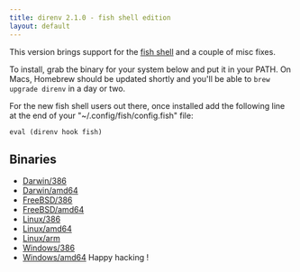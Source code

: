 ```yaml
---
title: direnv 2.1.0 - fish shell edition
layout: default
---
```


This version brings support for the [fish shell](http://fishshell.com/) and a
couple of misc fixes.

To install, grab the binary for your system below and put it in your PATH.
On Macs, Homebrew should be updated shortly and you'll be able to `brew
upgrade direnv` in a day or two.

For the new fish shell users out there, once installed add the following line
at the end of your "~/.config/fish/config.fish" file:

```
eval (direnv hook fish)
```

Binaries
--------

* [Darwin/386](http://zimbatm.s3.amazonaws.com/direnv/direnv2.1.0.darwin-386)
* [Darwin/amd64](http://zimbatm.s3.amazonaws.com/direnv/direnv2.1.0.darwin-amd64)
* [FreeBSD/386](http://zimbatm.s3.amazonaws.com/direnv/direnv2.1.0.freebsd-386)
* [FreeBSD/amd64](http://zimbatm.s3.amazonaws.com/direnv/direnv2.1.0.freebsd-amd64)
* [Linux/386](http://zimbatm.s3.amazonaws.com/direnv/direnv2.1.0.linux-386)
* [Linux/amd64](http://zimbatm.s3.amazonaws.com/direnv/direnv2.1.0.linux-amd64)
* [Linux/arm](http://zimbatm.s3.amazonaws.com/direnv/direnv2.1.0.linux-arm)
* [Windows/386](http://zimbatm.s3.amazonaws.com/direnv/direnv2.1.0.windows-386)
* [Windows/amd64](http://zimbatm.s3.amazonaws.com/direnv/direnv2.1.0.windows-amd64)
Happy hacking !
